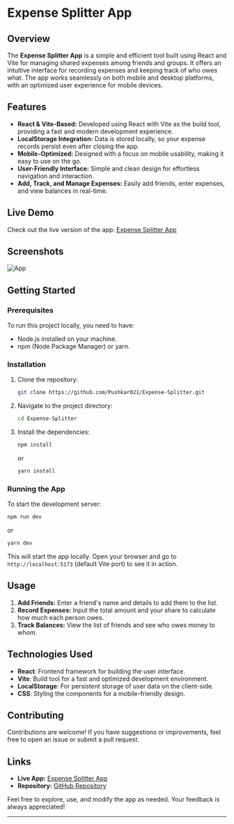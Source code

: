 

# Expense Splitter App

## Overview
The **Expense Splitter App** is a simple and efficient tool built using React and Vite for managing shared expenses among friends and groups. It offers an intuitive interface for recording expenses and keeping track of who owes what. The app works seamlessly on both mobile and desktop platforms, with an optimized user experience for mobile devices.

## Features
- **React & Vite-Based:** Developed using React with Vite as the build tool, providing a fast and modern development experience.
- **LocalStorage Integration:** Data is stored locally, so your expense records persist even after closing the app.
- **Mobile-Optimized:** Designed with a focus on mobile usability, making it easy to use on the go.
- **User-Friendly Interface:** Simple and clean design for effortless navigation and interaction.
- **Add, Track, and Manage Expenses:** Easily add friends, enter expenses, and view balances in real-time.

## Live Demo
Check out the live version of the app: [Expense Splitter App](https://expense-splitter-pi.vercel.app/)

## Screenshots
![App](.public/expensesplitter.jpg)


## Getting Started

### Prerequisites
To run this project locally, you need to have:

- Node.js installed on your machine.
- npm (Node Package Manager) or yarn.

### Installation
1. Clone the repository:

    ```bash
    git clone https://github.com/Pushkar021/Expense-Splitter.git
    ```
2. Navigate to the project directory:

    ```bash
    cd Expense-Splitter
    ```
3. Install the dependencies:

    ```bash
    npm install
    ```
   or

    ```bash
    yarn install
    ```

### Running the App
To start the development server:

```bash
npm run dev
```
or

```bash
yarn dev
```

This will start the app locally. Open your browser and go to `http://localhost:5173` (default Vite port) to see it in action.

## Usage
1. **Add Friends:** Enter a friend's name and details to add them to the list.
2. **Record Expenses:** Input the total amount and your share to calculate how much each person owes.
3. **Track Balances:** View the list of friends and see who owes money to whom.

## Technologies Used
- **React**: Frontend framework for building the user interface.
- **Vite**: Build tool for a fast and optimized development environment.
- **LocalStorage**: For persistent storage of user data on the client-side.
- **CSS**: Styling the components for a mobile-friendly design.

## Contributing
Contributions are welcome! If you have suggestions or improvements, feel free to open an issue or submit a pull request.


## Links
- **Live App:** [Expense Splitter App](https://expense-splitter-pi.vercel.app/)
- **Repository:** [GitHub Repository](https://github.com/Pushkar021/Expense-Splitter)

Feel free to explore, use, and modify the app as needed. Your feedback is always appreciated!

---
